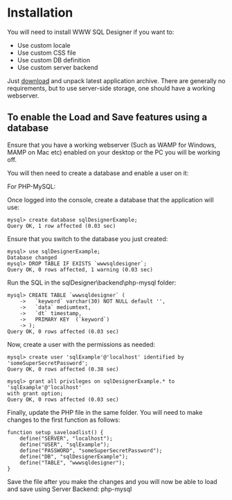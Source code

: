 # Installation #
You will need to install WWW SQL Designer if you want to:
  * Use custom locale
  * Use custom CSS file
  * Use custom DB definition
  * Use custom server backend

Just [download](http://code.google.com/p/wwwsqldesigner/downloads/list) and unpack latest application archive. There are generally no requirements, but to use server-side storage, one should have a working webserver.

## To enable the Load and Save features using a database ##

Ensure that you have a working webserver (Such as WAMP for Windows, MAMP on
Mac etc) enabled on your desktop or the PC you will be working off.

You will then need to create a database and enable a user on it:

For PHP-MySQL:

Once logged into the console, create a database that the application will
use:
```
mysql> create database sqlDesignerExample;
Query OK, 1 row affected (0.03 sec)
```
Ensure that you switch to the database you just created:
```
mysql> use sqlDesignerExample;
Database changed
mysql> DROP TABLE IF EXISTS `wwwsqldesigner`;
Query OK, 0 rows affected, 1 warning (0.03 sec)
```
Run the SQL in the sqlDesigner\backend\php-mysql folder:
```
mysql> CREATE TABLE `wwwsqldesigner` (
    ->   `keyword` varchar(30) NOT NULL default '',
    ->   `data` mediumtext,
    ->   `dt` timestamp,
    ->   PRIMARY KEY  (`keyword`)
    -> );
Query OK, 0 rows affected (0.03 sec)
```
Now, create a user with the permissions as needed:
```
mysql> create user 'sqlExample'@'localhost' identified by
'someSuperSecretPassword';
Query OK, 0 rows affected (0.38 sec)

mysql> grant all privileges on sqlDesignerExample.* to
'sqlExample'@'localhost'
with grant option;
Query OK, 0 rows affected (0.03 sec)
```
Finally, update the PHP file in the same folder. You will need to make
changes to the first function as follows:
```
function setup_saveloadlist() {
    define("SERVER", "localhost");
    define("USER", "sqlExample");
    define("PASSWORD", "someSuperSecretPassword");
    define("DB", "sqlDesignerExample");
    define("TABLE", "wwwsqldesigner");
}
```
Save the file after you make the changes and you will now be able to load
and save using Server Backend: php-mysql